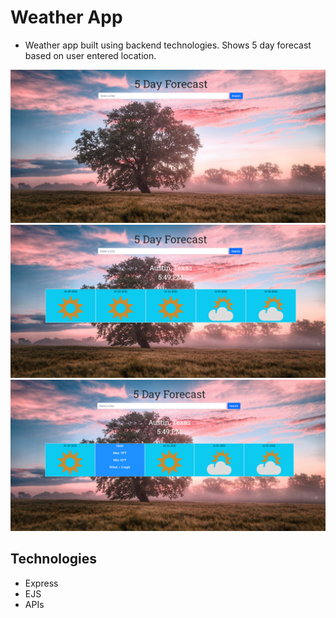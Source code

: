 # Weather App
- Weather app built using backend technologies. Shows 5 day forecast based on user entered location.

![](./img/img1.png)
![](./img/img2.png)
![](./img/img3.png)


## Technologies
- Express
- EJS
- APIs
